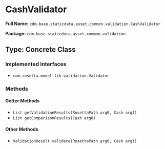 # CashValidator

**Full Name:** `cdm.base.staticdata.asset.common.validation.CashValidator`

**Package:** `cdm.base.staticdata.asset.common.validation`

## Type: Concrete Class

### Implemented Interfaces

- `com.rosetta.model.lib.validation.Validator`

### Methods

#### Getter Methods

- `List getValidationResults(RosettaPath arg0, Cash arg1)`
- `List getComparisonResults(Cash arg0)`

#### Other Methods

- `ValidationResult validate(RosettaPath arg0, Cash arg1)`

